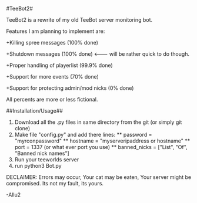 #TeeBot2#

TeeBot2 is a rewrite of my old TeeBot server monitoring bot.

Features I am planning to implement are:

+Killing spree messages (100% done)

+Shutdown messages (100% done) <--- will be rather quick to do though.

+Proper handling of playerlist (99.9% done)

+Support for more events (70% done)

+Support for protecting admin/mod nicks (0% done)

All percents are more or less fictional.

##Installation/Usage##

1. Download all the .py files in same directory from the git (or simply git clone)
2. Make file "config.py" and add there lines:
** password = "myrconpassword"
** hostname = "myserveripaddress or hostname"
** port = 1337 (or what ever port you use)
** banned_nicks = ["List", "Of", "Banned nick names"]
3. Run your teeworlds server
4. run python3 Bot.py

DECLAIMER: Errors may occur, Your cat may be eaten, Your server might be compromised. Its not my fault, its yours.


-Allu2
